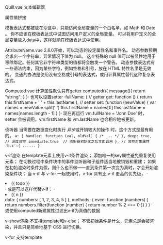 Quill.vue
文本编辑器

属性值拼接  <div v-bind:id="'list-' + id"></div>

模板表达式都被放在沙盒中，只能访问全局变量的一个白名单，如 Math 和 Date 。
你不应该在模板表达式中试图访问用户定义的全局变量。
可以将用户定义的全局变量放入data中，这样就能在模版表达式中使用。

AttributeName.vue
2.6.0开始，可以动态的设定属性名和事件名。
动态参数预期会求出一个字符串，异常情况下值为 null。
这个特殊的 null 值可以被显性地用于移除绑定。任何其它非字符串类型的值都将会触发一个警告。
动态参数表达式有一些语法约束，因为某些字符，例如空格和引号，放在 HTML 特性名里是无效的。
变通的办法是使用没有空格或引号的表达式，或用计算属性替代这种复杂表达式。

Computed.vue
计算属性默认只有getter
computed(){
  message(){
    return "string";
  }
}·
也可以设置setter
·fullName: {
   // getter
   get: function () {
      return this.firstName + ' ' + this.lastName
   },
   // setter
   set: function (newValue) {
     var names = newValue.split(' ')
     this.firstName = names[0]
        this.lastName = names[names.length - 1]
   }
 }·
现在再运行 vm.fullName = 'John Doe' 时，setter 会被调用，vm.firstName 和 vm.lastName 也会相应地被更新。


侦听器
当需要在数据变化时执行 *异步*或开销较大的操作 时，这个方式是最有用的。
`a: {
  handler: function (val, oldVal) { /* ... */ },
  deep: true, // 深度监控
  immediate:true  // 侦听器初始化之后立即调用
},
// 监控对象属性
'b.c':{
  ......
}`

v-if渲染
在template元素上使用v-if条件渲染；
添加唯一的key属性避免重复使用元素；
在切换过程中条件块中的事件监听器和子组件适当地被销毁和重建；
如果在初始渲染时条件为假，则什么也不做——直到条件第一次变为真时，才会开始渲染条件块；
当 v-if 与 v-for 一起使用时，v-for 具有比 v-if 更高的优先级，
·
<li v-for="todo in todos" v-if="!todo.isComplete">
   {{ todo }}
</li>
·
或是可以这样代替v-if：
·
<li v-for="n in even(numbers)">{{ n }}</li>
data: {
  numbers: [ 1, 2, 3, 4, 5 ]
},
methods: {
  even: function (numbers) {
    return numbers.filter(function (number) {
      return number % 2 === 0
    })
  }
}
·
或使用computed新建属性过滤出v-if为真值的数据

v-show渲染
不支持template和v-else；
不管初始条件是什么，元素总是会被渲染，并且只是简单地基于 CSS 进行切换。

v-for
支持template

